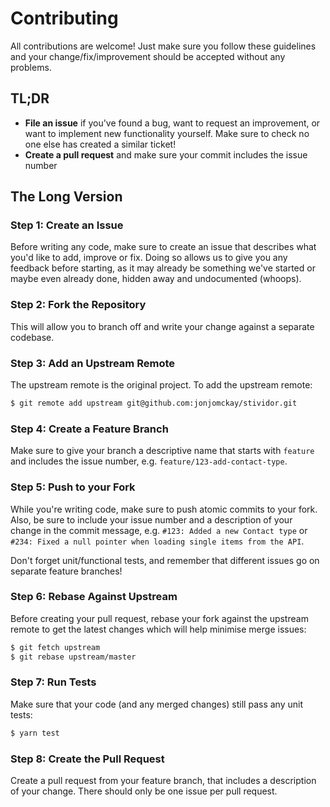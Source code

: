 Contributing
============

All contributions are welcome! Just make sure you follow these guidelines and your change/fix/improvement should be
accepted without any problems.

## TL;DR

* **File an issue** if you've found a bug, want to request an improvement, or want to implement new functionality
yourself. Make sure to check no one else has created a similar ticket!
* **Create a pull request** and make sure your commit includes the issue number

## The Long Version

### Step 1: Create an Issue

Before writing any code, make sure to create an issue that describes what you'd like to add, improve or fix. Doing so
allows us to give you any feedback before starting, as it may already be something we've started or maybe even already
done, hidden away and undocumented (whoops).

### Step 2: Fork the Repository

This will allow you to branch off and write your change against a separate codebase.

### Step 3: Add an Upstream Remote

The upstream remote is the original project. To add the upstream remote:

```bash
$ git remote add upstream git@github.com:jonjomckay/stividor.git
```

### Step 4: Create a Feature Branch

Make sure to give your branch a descriptive name that starts with `feature` and includes the issue number,
e.g. `feature/123-add-contact-type`.

### Step 5: Push to your Fork

While you're writing code, make sure to push atomic commits to your fork. Also, be sure to include your issue number
and a description of your change in the commit message, e.g. `#123: Added a new Contact type` or `#234: Fixed a null
pointer when loading single items from the API`.

Don't forget unit/functional tests, and remember that different issues go on separate feature branches!

### Step 6: Rebase Against Upstream

Before creating your pull request, rebase your fork against the upstream remote to get the latest changes which will help
minimise merge issues:

```bash
$ git fetch upstream
$ git rebase upstream/master
```

### Step 7: Run Tests

Make sure that your code (and any merged changes) still pass any unit tests:

```bash
$ yarn test
```

### Step 8: Create the Pull Request

Create a pull request from your feature branch, that includes a description of your change. There should only be one
issue per pull request.